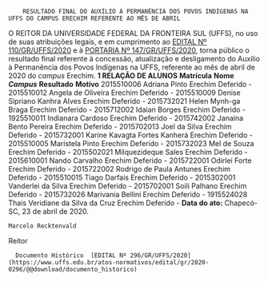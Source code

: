         RESULTADO FINAL DO AUXÍLIO À PERMANÊNCIA DOS POVOS INDÍGENAS NA UFFS DO CAMPUS ERECHIM REFERENTE AO MÊS DE ABRIL  

 O REITOR DA UNIVERSIDADE FEDERAL DA FRONTEIRA SUL (UFFS), no uso de suas atribuições legais, e em cumprimento ao [EDITAL Nº 110/GR/UFFS/2020](https://www.uffs.edu.br/atos-normativos/edital/gr/2020-0110) e à [PORTARIA Nº 147/GR/UFFS/2020](https://www.uffs.edu.br/atos-normativos/portaria/gr/2020-0147), torna público o resultado final referente à concessão, atualização e desligamento do Auxílio à Permanência dos Povos Indígenas na UFFS, referente ao mês de abril de 2020 do *campus*  Erechim.     **1 RELAÇÃO DE ALUNOS**      **Matrícula**     **Nome**      ***Campus***       **Resultado**     **Motivo**      2015510006   Adriana Pinto   Erechim   Deferido   -     2015510012   Angela de Oliveira   Erechim   Deferido   -     2015510009   Denise Sipriano Kanhra Alves   Erechim   Deferido   -     2015732021   Helen Mynh-ga Braga   Erechim   Deferido   -     2015712002   Idaian Borges   Erechim   Deferido   -     1925510011   Indianara Cardoso   Erechim   Deferido   -     2015742002   Janaina Bento Pereira   Erechim   Deferido   -     2015702013   Joel da Silva   Erechim   Deferido   -     2015732001   Karine Kavagta Fortes Kanherá   Erechim   Deferido   -     2015510005   Maristela Pinto   Erechim   Deferido   -     2015732023   Mel de Souza   Erechim   Deferido   -     2015502021   Milquezideque Sales   Erechim   Deferido   -     2015610001   Nando Carvalho   Erechim   Deferido   -     2015722001   Odirlei Forte   Erechim   Deferido   -     2015722002   Rodrigo de Paula Antunes   Erechim   Deferido   -     2015510015   Tiago Darfais   Erechim   Deferido   -     2015302001   Vanderlei da Silva   Erechim   Deferido   -     2015702001   Soili Palhano   Erechim   Deferido   -     2015732026   Marivania Bellini   Erechim   Deferido   -     1915524028   Thais Veridiane da Silva da Cruz   Erechim   Deferido   -           **Data do ato:** Chapecó-SC, 23 de abril de 2020.   
 

    Marcelo Recktenvald   
 Reitor 

      Documento Histórico  [EDITAL Nº 296/GR/UFFS/2020](https://www.uffs.edu.br/atos-normativos/edital/gr/2020-0296/@@download/documento_historico)     
      